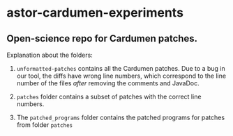 # astor-cardumen-experiments

## Open-science repo for Cardumen patches.

Explanation about  the folders:

1. `unformatted-patches` contains all the Cardumen patches. Due to a bug in our tool, the diffs have  wrong line numbers, which correspond to the line number of the files *after* removing the comments and JavaDoc. 

2. `patches` folder contains a subset of patches with the correct line numbers.

3. The `patched_programs` folder contains the patched programs for patches from folder `patches`


